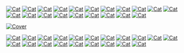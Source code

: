 [![Cat](https://cdn.discordapp.com/emojis/740291184223584437.gif)](https://www.youtube.com/watch?v=gzbLODUb1sA)
[![Cat](https://cdn.discordapp.com/emojis/740291184223584437.gif)](https://www.youtube.com/watch?v=gzbLODUb1sA)
[![Cat](https://cdn.discordapp.com/emojis/740291184223584437.gif)](https://www.youtube.com/watch?v=gzbLODUb1sA)
[![Cat](https://cdn.discordapp.com/emojis/740291184223584437.gif)](https://www.youtube.com/watch?v=gzbLODUb1sA)
[![Cat](https://cdn.discordapp.com/emojis/740291184223584437.gif)](https://www.youtube.com/watch?v=gzbLODUb1sA)
[![Cat](https://cdn.discordapp.com/emojis/740291184223584437.gif)](https://www.youtube.com/watch?v=gzbLODUb1sA)
[![Cat](https://cdn.discordapp.com/emojis/740291184223584437.gif)](https://www.youtube.com/watch?v=gzbLODUb1sA)
[![Cat](https://cdn.discordapp.com/emojis/740291184223584437.gif)](https://www.youtube.com/watch?v=gzbLODUb1sA)
[![Cat](https://cdn.discordapp.com/emojis/740291184223584437.gif)](https://www.youtube.com/watch?v=gzbLODUb1sA)
[![Cat](https://cdn.discordapp.com/emojis/740291184223584437.gif)](https://www.youtube.com/watch?v=gzbLODUb1sA)
[![Cat](https://cdn.discordapp.com/emojis/740291184223584437.gif)](https://www.youtube.com/watch?v=gzbLODUb1sA)
[![Cat](https://cdn.discordapp.com/emojis/740291184223584437.gif)](https://www.youtube.com/watch?v=gzbLODUb1sA)
[![Cat](https://cdn.discordapp.com/emojis/740291184223584437.gif)](https://www.youtube.com/watch?v=gzbLODUb1sA)
[![Cat](https://cdn.discordapp.com/emojis/740291184223584437.gif)](https://www.youtube.com/watch?v=gzbLODUb1sA)
[![Cat](https://cdn.discordapp.com/emojis/740291184223584437.gif)](https://www.youtube.com/watch?v=gzbLODUb1sA)
[![Cat](https://cdn.discordapp.com/emojis/740291184223584437.gif)](https://www.youtube.com/watch?v=gzbLODUb1sA)
[![Cat](https://cdn.discordapp.com/emojis/740291184223584437.gif)](https://www.youtube.com/watch?v=gzbLODUb1sA)
[![Cat](https://cdn.discordapp.com/emojis/740291184223584437.gif)](https://www.youtube.com/watch?v=gzbLODUb1sA)
[![Cat](https://cdn.discordapp.com/emojis/740291184223584437.gif)](https://www.youtube.com/watch?v=gzbLODUb1sA)
[![Cat](https://cdn.discordapp.com/emojis/740291184223584437.gif)](https://www.youtube.com/watch?v=gzbLODUb1sA)

[![Cover](https://c.tenor.com/7LfXC60OyVkAAAAd/cyberpunk-cyberpunk-anime.gif)](https://www.youtube.com/watch?v=gzbLODUb1sA)

[![Cat](https://cdn.discordapp.com/emojis/740291184223584437.gif)](https://www.youtube.com/watch?v=gzbLODUb1sA)
[![Cat](https://cdn.discordapp.com/emojis/740291184223584437.gif)](https://www.youtube.com/watch?v=gzbLODUb1sA)
[![Cat](https://cdn.discordapp.com/emojis/740291184223584437.gif)](https://www.youtube.com/watch?v=gzbLODUb1sA)
[![Cat](https://cdn.discordapp.com/emojis/740291184223584437.gif)](https://www.youtube.com/watch?v=gzbLODUb1sA)
[![Cat](https://cdn.discordapp.com/emojis/740291184223584437.gif)](https://www.youtube.com/watch?v=gzbLODUb1sA)
[![Cat](https://cdn.discordapp.com/emojis/740291184223584437.gif)](https://www.youtube.com/watch?v=gzbLODUb1sA)
[![Cat](https://cdn.discordapp.com/emojis/740291184223584437.gif)](https://www.youtube.com/watch?v=gzbLODUb1sA)
[![Cat](https://cdn.discordapp.com/emojis/740291184223584437.gif)](https://www.youtube.com/watch?v=gzbLODUb1sA)
[![Cat](https://cdn.discordapp.com/emojis/740291184223584437.gif)](https://www.youtube.com/watch?v=gzbLODUb1sA)
[![Cat](https://cdn.discordapp.com/emojis/740291184223584437.gif)](https://www.youtube.com/watch?v=gzbLODUb1sA)
[![Cat](https://cdn.discordapp.com/emojis/740291184223584437.gif)](https://www.youtube.com/watch?v=gzbLODUb1sA)
[![Cat](https://cdn.discordapp.com/emojis/740291184223584437.gif)](https://www.youtube.com/watch?v=gzbLODUb1sA)
[![Cat](https://cdn.discordapp.com/emojis/740291184223584437.gif)](https://www.youtube.com/watch?v=gzbLODUb1sA)
[![Cat](https://cdn.discordapp.com/emojis/740291184223584437.gif)](https://www.youtube.com/watch?v=gzbLODUb1sA)
[![Cat](https://cdn.discordapp.com/emojis/740291184223584437.gif)](https://www.youtube.com/watch?v=gzbLODUb1sA)
[![Cat](https://cdn.discordapp.com/emojis/740291184223584437.gif)](https://www.youtube.com/watch?v=gzbLODUb1sA)
[![Cat](https://cdn.discordapp.com/emojis/740291184223584437.gif)](https://www.youtube.com/watch?v=gzbLODUb1sA)
[![Cat](https://cdn.discordapp.com/emojis/740291184223584437.gif)](https://www.youtube.com/watch?v=gzbLODUb1sA)
[![Cat](https://cdn.discordapp.com/emojis/740291184223584437.gif)](https://www.youtube.com/watch?v=gzbLODUb1sA)
[![Cat](https://cdn.discordapp.com/emojis/740291184223584437.gif)](https://www.youtube.com/watch?v=gzbLODUb1sA)

